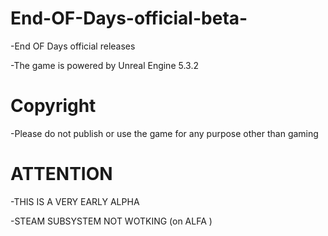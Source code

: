 # End-OF-Days-official-beta-
-End OF Days official releases

-The game is powered by Unreal Engine 5.3.2

# Copyright
-Please do not publish or use the game for any purpose other than gaming


# ATTENTION

-THIS IS A VERY EARLY ALPHA

-STEAM SUBSYSTEM NOT WOTKING (on ALFA )